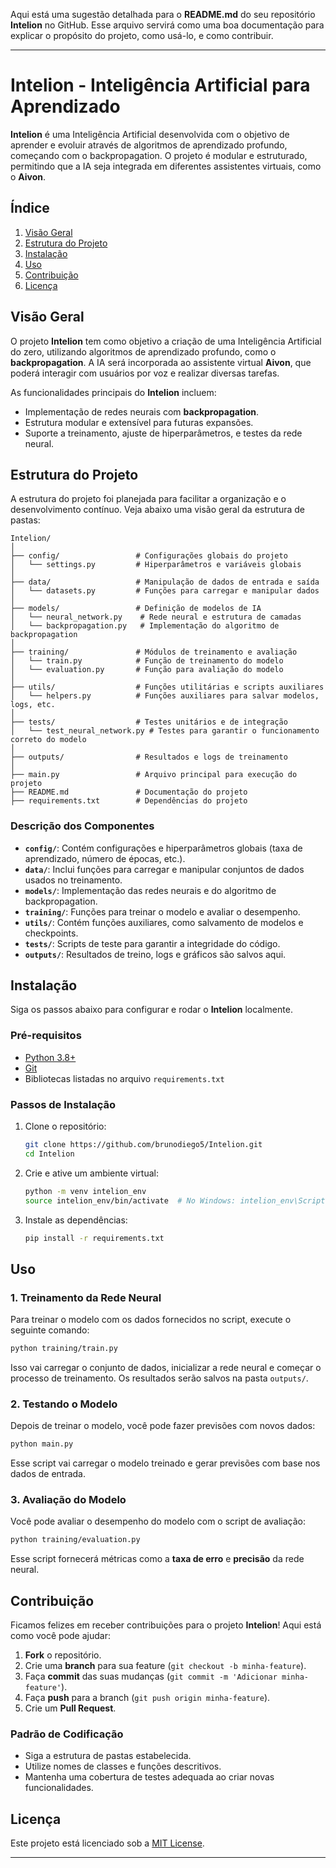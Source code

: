 Aqui está uma sugestão detalhada para o **README.md** do seu repositório **Intelion** no GitHub. Esse arquivo servirá como uma boa documentação para explicar o propósito do projeto, como usá-lo, e como contribuir.

---

# **Intelion** - Inteligência Artificial para Aprendizado

**Intelion** é uma Inteligência Artificial desenvolvida com o objetivo de aprender e evoluir através de algoritmos de aprendizado profundo, começando com o backpropagation. O projeto é modular e estruturado, permitindo que a IA seja integrada em diferentes assistentes virtuais, como o **Aivon**.

## Índice
1. [Visão Geral](#visão-geral)
2. [Estrutura do Projeto](#estrutura-do-projeto)
3. [Instalação](#instalação)
4. [Uso](#uso)
5. [Contribuição](#contribuição)
6. [Licença](#licença)

## Visão Geral

O projeto **Intelion** tem como objetivo a criação de uma Inteligência Artificial do zero, utilizando algoritmos de aprendizado profundo, como o **backpropagation**. A IA será incorporada ao assistente virtual **Aivon**, que poderá interagir com usuários por voz e realizar diversas tarefas.

As funcionalidades principais do **Intelion** incluem:
- Implementação de redes neurais com **backpropagation**.
- Estrutura modular e extensível para futuras expansões.
- Suporte a treinamento, ajuste de hiperparâmetros, e testes da rede neural.

## Estrutura do Projeto

A estrutura do projeto foi planejada para facilitar a organização e o desenvolvimento contínuo. Veja abaixo uma visão geral da estrutura de pastas:

```plaintext
Intelion/
│
├── config/                 # Configurações globais do projeto
│   └── settings.py         # Hiperparâmetros e variáveis globais
│
├── data/                   # Manipulação de dados de entrada e saída
│   └── datasets.py         # Funções para carregar e manipular dados
│
├── models/                 # Definição de modelos de IA
│   └── neural_network.py    # Rede neural e estrutura de camadas
│   └── backpropagation.py   # Implementação do algoritmo de backpropagation
│
├── training/               # Módulos de treinamento e avaliação
│   └── train.py            # Função de treinamento do modelo
│   └── evaluation.py       # Função para avaliação do modelo
│
├── utils/                  # Funções utilitárias e scripts auxiliares
│   └── helpers.py          # Funções auxiliares para salvar modelos, logs, etc.
│
├── tests/                  # Testes unitários e de integração
│   └── test_neural_network.py # Testes para garantir o funcionamento correto do modelo
│
├── outputs/                # Resultados e logs de treinamento
│
├── main.py                 # Arquivo principal para execução do projeto
├── README.md               # Documentação do projeto
├── requirements.txt        # Dependências do projeto
```

### Descrição dos Componentes
- **`config/`**: Contém configurações e hiperparâmetros globais (taxa de aprendizado, número de épocas, etc.).
- **`data/`**: Inclui funções para carregar e manipular conjuntos de dados usados no treinamento.
- **`models/`**: Implementação das redes neurais e do algoritmo de backpropagation.
- **`training/`**: Funções para treinar o modelo e avaliar o desempenho.
- **`utils/`**: Contém funções auxiliares, como salvamento de modelos e checkpoints.
- **`tests/`**: Scripts de teste para garantir a integridade do código.
- **`outputs/`**: Resultados de treino, logs e gráficos são salvos aqui.

## Instalação

Siga os passos abaixo para configurar e rodar o **Intelion** localmente.

### Pré-requisitos

- [Python 3.8+](https://www.python.org/downloads/)
- [Git](https://git-scm.com/)
- Bibliotecas listadas no arquivo `requirements.txt`

### Passos de Instalação

1. Clone o repositório:

   ```bash
   git clone https://github.com/brunodiego5/Intelion.git
   cd Intelion
   ```

2. Crie e ative um ambiente virtual:

   ```bash
   python -m venv intelion_env
   source intelion_env/bin/activate  # No Windows: intelion_env\Scripts\activate
   ```

3. Instale as dependências:

   ```bash
   pip install -r requirements.txt
   ```

## Uso

### 1. Treinamento da Rede Neural

Para treinar o modelo com os dados fornecidos no script, execute o seguinte comando:

```bash
python training/train.py
```

Isso vai carregar o conjunto de dados, inicializar a rede neural e começar o processo de treinamento. Os resultados serão salvos na pasta `outputs/`.

### 2. Testando o Modelo

Depois de treinar o modelo, você pode fazer previsões com novos dados:

```bash
python main.py
```

Esse script vai carregar o modelo treinado e gerar previsões com base nos dados de entrada.

### 3. Avaliação do Modelo

Você pode avaliar o desempenho do modelo com o script de avaliação:

```bash
python training/evaluation.py
```

Esse script fornecerá métricas como a **taxa de erro** e **precisão** da rede neural.

## Contribuição

Ficamos felizes em receber contribuições para o projeto **Intelion**! Aqui está como você pode ajudar:

1. **Fork** o repositório.
2. Crie uma **branch** para sua feature (`git checkout -b minha-feature`).
3. Faça **commit** das suas mudanças (`git commit -m 'Adicionar minha-feature'`).
4. Faça **push** para a branch (`git push origin minha-feature`).
5. Crie um **Pull Request**.

### Padrão de Codificação

- Siga a estrutura de pastas estabelecida.
- Utilize nomes de classes e funções descritivos.
- Mantenha uma cobertura de testes adequada ao criar novas funcionalidades.

## Licença

Este projeto está licenciado sob a [MIT License](LICENSE).

---